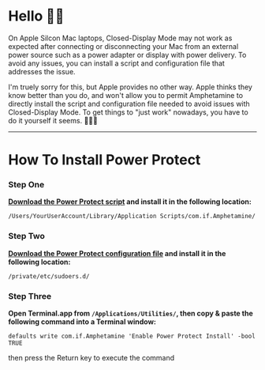 # Hello 👋🏼

On Apple Silcon Mac laptops, Closed-Display Mode may not work as expected after connecting or disconnecting your Mac from an external power source such as a power adapter or display with power delivery. To avoid any issues, you can install a script and configuration file that addresses the issue. 

I'm truely sorry for this, but Apple provides no other way. Apple thinks they know better than you do, and won't allow you to permit Amphetamine to directly install the script and configuration file needed to avoid issues with Closed-Display Mode. To get things to "just work" nowadays, you have to do it yourself it seems. 🔨💪🏼

---

# How To Install Power Protect

<h3>Step One</h3>
<b><a href="https://raw.githubusercontent.com/x74353/Amphetamine/master/Files/PowerProtect_Script.zip">Download the Power Protect script</a> and install it in the following location:</b><br>

```
/Users/YourUserAccount/Library/Application Scripts/com.if.Amphetamine/
```

<h3>Step Two</h3>

<b><a href="https://raw.githubusercontent.com/x74353/Amphetamine/master/Files/PowerProtect_Configuration.zip">Download the Power Protect configuration file</a> and install it in the following location:</b>

```
/private/etc/sudoers.d/
```

<h3>Step Three</h3>

<b>Open Terminal.app from ```/Applications/Utilities/```, then copy & paste the following command into a Terminal window:</b>

```
defaults write com.if.Amphetamine 'Enable Power Protect Install' -bool TRUE
```

then press the Return key to execute the command



